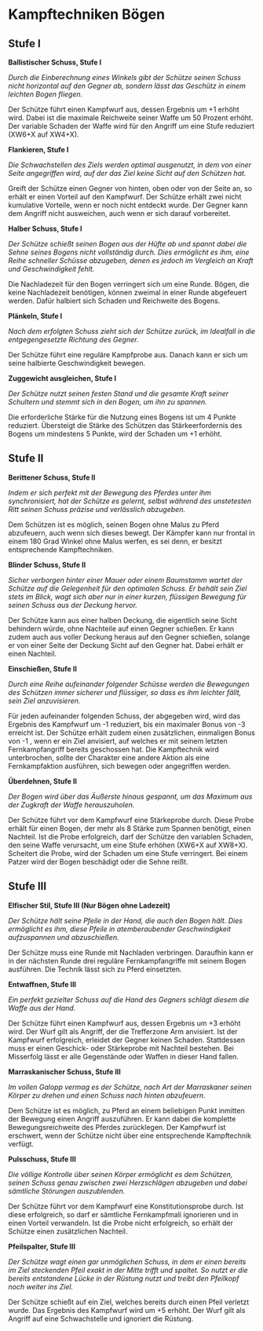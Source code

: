 # Kampftechniken Bögen
## Stufe I
 
 
**Ballistischer Schuss, Stufe I**
 
_Durch die Einberechnung eines Winkels gibt der Schütze seinen Schuss nicht horizontal auf den Gegner ab, sondern lässt das Geschütz in einem leichten Bogen fliegen._
 
Der Schütze führt einen Kampfwurf aus, dessen Ergebnis um +1 erhöht wird. Dabei ist die maximale Reichweite seiner Waffe um 50 Prozent erhöht. Der variable Schaden der Waffe wird für den Angriff um eine Stufe reduziert (XW6+X auf XW4+X).
 
 
**Flankieren, Stufe I**
 
_Die Schwachstellen des Ziels werden optimal ausgenutzt, in dem von einer Seite angegriffen wird, auf der das Ziel keine Sicht auf den Schützen hat._
 
Greift der Schütze einen Gegner von hinten, oben oder von der Seite an, so erhält er einen Vorteil auf den Kampfwurf. Der Schütze erhält zwei nicht kumulative Vorteile, wenn er noch nicht entdeckt wurde. Der Gegner kann dem Angriff nicht ausweichen, auch wenn er sich darauf vorbereitet.
 
 
**Halber Schuss, Stufe I**
 
_Der Schütze schießt seinen Bogen aus der Hüfte ab und spannt dabei die Sehne seines Bogens nicht vollständig durch. Dies ermöglicht es ihm, eine Reihe schneller Schüsse abzugeben, denen es jedoch im Vergleich an Kraft und Geschwindigkeit fehlt._
 
Die Nachladezeit für den Bogen verringert sich um eine Runde. Bögen, die keine Nachladezeit benötigen, können zweimal in einer Runde abgefeuert werden. Dafür halbiert sich Schaden und Reichweite des Bogens.
 
 
**Plänkeln, Stufe I**
 
_Nach dem erfolgten Schuss zieht sich der Schütze zurück, im Idealfall in die entgegengesetzte Richtung des Gegner._
 
Der Schütze führt eine reguläre Kampfprobe aus. Danach kann er sich um seine halbierte Geschwindigkeit bewegen.
 
 
**Zuggewicht ausgleichen, Stufe I**
 
_Der Schütze nutzt seinen festen Stand und die gesamte Kraft seiner Schultern und stemmt sich in den Bogen, um ihn zu spannen._
 
Die erforderliche Stärke für die Nutzung eines Bogens ist um 4 Punkte reduziert. Übersteigt die Stärke des Schützen das Stärkeerfordernis des Bogens um mindestens 5 Punkte, wird der Schaden um +1 erhöht.
 
 
## Stufe II
 
 
**Berittener Schuss, Stufe II**
 
_Indem er sich perfekt mit der Bewegung des Pferdes unter ihm synchronisiert, hat der Schütze es gelernt, selbst während des unstetesten Ritt seinen Schuss präzise und verlässlich abzugeben._
 
Dem Schützen ist es möglich, seinen Bogen ohne Malus zu Pferd abzufeuern, auch wenn sich dieses bewegt. Der Kämpfer kann nur frontal in einem 180 Grad Winkel ohne Malus werfen, es sei denn, er besitzt entsprechende Kampftechniken.
 
 
**Blinder Schuss, Stufe II**
 
_Sicher verborgen hinter einer Mauer oder einem Baumstamm wartet der Schütze auf die Gelegenheit für den optimalen Schuss. Er behält sein Ziel stets im Blick, wagt sich aber nur in einer kurzen, flüssigen Bewegung für seinen Schuss aus der Deckung hervor._
 
Der Schütze kann aus einer halben Deckung, die eigentlich seine Sicht behindern würde, ohne Nachteile auf einen Gegner schießen. Er kann zudem auch aus voller Deckung heraus auf den Gegner schießen, solange er von einer Seite der Deckung Sicht auf den Gegner hat. Dabei erhält er einen Nachteil.
 
 
**Einschießen, Stufe II**
 
_Durch eine Reihe aufeinander folgender Schüsse werden die Bewegungen des Schützen immer sicherer und flüssiger, so dass es ihm leichter fällt, sein Ziel anzuvisieren._
 
Für jeden aufeinander folgenden Schuss, der abgegeben wird, wird das Ergebnis des Kampfwurf um -1 reduziert, bis ein maximaler Bonus von -3 erreicht ist. Der Schütze erhält zudem einen zusätzlichen, einmaligen Bonus von -1 , wenn er ein Ziel anvisiert, auf welches er mit seinem letzten Fernkampfangriff bereits geschossen hat. Die Kampftechnik wird unterbrochen, sollte der Charakter eine andere Aktion als eine Fernkampfaktion ausführen, sich bewegen oder angegriffen werden.
 
 
**Überdehnen, Stufe II**
 
_Der Bogen wird über das Äußerste hinaus gespannt, um das Maximum aus der Zugkraft der Waffe herauszuholen._
 
Der Schütze führt vor dem Kampfwurf eine Stärkeprobe durch. Diese Probe erhält für einen Bogen, der mehr als 8 Stärke zum Spannen benötigt, einen Nachteil. Ist die Probe erfolgreich, darf der Schütze den variablen Schaden, den seine Waffe verursacht, um eine Stufe erhöhen (XW6+X auf XW8+X). Scheitert die Probe, wird der Schaden um eine Stufe verringert. Bei einem Patzer wird der Bogen beschädigt oder die Sehne reißt.
 
 
## Stufe III
 
 
**Elfischer Stil, Stufe III (Nur Bögen ohne Ladezeit)**
 
_Der Schütze hält seine Pfeile in der Hand, die auch den Bogen hält. Dies ermöglicht es ihm, diese Pfeile in atemberaubender Geschwindigkeit aufzuspannen und abzuschießen._
 
Der Schütze muss eine Runde mit Nachladen verbringen. Daraufhin kann er in der nächsten Runde drei reguläre Fernkampfangriffe mit seinem Bogen ausführen. Die Technik lässt sich zu Pferd einsetzten.
 
 
**Entwaffnen, Stufe III**
 
_Ein perfekt gezielter Schuss auf die Hand des Gegners schlägt diesem die Waffe aus der Hand._
 
Der Schütze führt einen Kampfwurf aus, dessen Ergebnis um +3 erhöht wird. Der Wurf gilt als Angriff, der die Trefferzone Arm anvisiert. Ist der Kampfwurf erfolgreich, erleidet der Gegner keinen Schaden. Stattdessen muss er einen Geschick- oder Stärkeprobe mit Nachteil bestehen. Bei Misserfolg lässt er alle Gegenstände oder Waffen in dieser Hand fallen.
 
 
**Marraskanischer Schuss, Stufe III**
 
_Im vollen Galopp vermag es der Schütze, nach Art der Marraskaner seinen Körper zu drehen und einen Schuss nach hinten abzufeuern._
 
Dem Schütze ist es möglich, zu Pferd an einem beliebigen Punkt inmitten der Bewegung einen Angriff auszuführen. Er kann dabei die komplette Bewegungsreichweite des Pferdes zurücklegen. Der Kampfwurf ist erschwert, wenn der Schütze nicht über eine entsprechende Kampftechnik verfügt.
 
 
**Pulsschuss, Stufe III**
 
_Die völlige Kontrolle über seinen Körper ermöglicht es dem Schützen, seinen Schuss genau zwischen zwei Herzschlägen abzugeben und dabei sämtliche Störungen auszublenden._
 
Der Schütze führt vor dem Kampfwurf eine Konstitutionsprobe durch. Ist diese erfolgreich, so darf er sämtliche Fernkampfmali ignorieren und in einen Vorteil verwandeln. Ist die Probe nicht erfolgreich, so erhält der Schütze einen zusätzlichen Nachteil.
 
 
**Pfeilspalter, Stufe III**
 
_Der Schütze wagt einen gar unmöglichen Schuss, in dem er einen bereits im Ziel steckenden Pfeil exakt in der Mitte trifft und spaltet. So nutzt er die bereits entstandene Lücke in der Rüstung nutzt und treibt den Pfeilkopf noch weiter ins Ziel._
 
Der Schütze schießt auf ein Ziel, welches bereits durch einen Pfeil verletzt wurde. Das Ergebnis des Kampfwurf wird um +5 erhöht. Der Wurf gilt als Angriff auf eine Schwachstelle und ignoriert die Rüstung.
